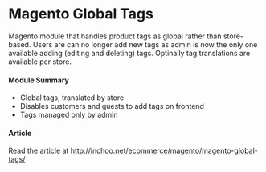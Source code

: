 # Magento Global Tags

Magento module that handles product tags as global rather than store-based. Users are can no longer add new tags as admin is now the only one available adding (editing and deleting) tags. Optinally tag translations are available per store.

#### Module Summary

* Global tags, translated by store
* Disables customers and guests to add tags on frontend
* Tags managed only by admin

#### Article

Read the article at http://inchoo.net/ecommerce/magento/magento-global-tags/
